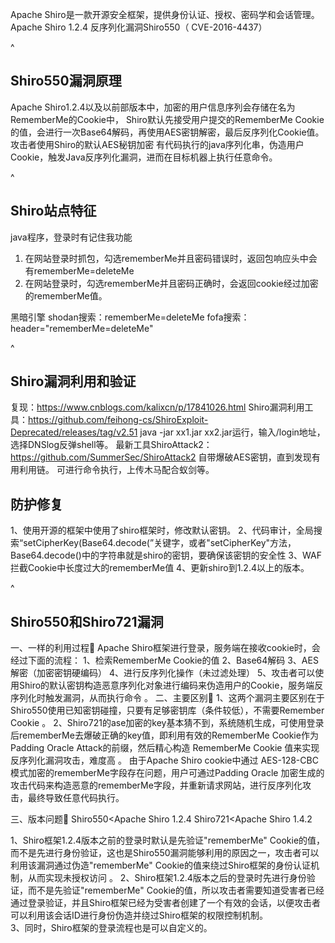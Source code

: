 Apache Shiro是一款开源安全框架，提供身份认证、授权、密码学和会话管理。
Apache Shiro 1.2.4 反序列化漏洞Shiro550（ CVE-2016-4437）

^
## **Shiro550漏洞原理**
Apache Shiro1.2.4以及以前部版本中，加密的用户信息序列会存储在名为RememberMe的Cookie中，
Shiro默认先接受用户提交的RememberMe Cookie的值，会进行一次Base64解码，再使用AES密钥解密，最后反序列化Cookie值。
攻击者使用Shiro的默认AES秘钥加密 有代码执行的java序列化串，伪造用户Cookie，触发Java反序列化漏洞，进而在目标机器上执行任意命令。


^
## **Shiro站点特征**
java程序，登录时有记住我功能
1. 在网站登录时抓包，勾选rememberMe并且密码错误时，返回包响应头中会有rememberMe=deleteMe
2. 在网站登录时，勾选rememberMe并且密码正确时，会返回cookie经过加密的rememberMe值。

黑暗引擎
shodan搜索：rememberMe=deleteMe
fofa搜索：header="rememberMe=deleteMe"

^
## **Shiro漏洞利用和验证**

复现：<https://www.cnblogs.com/kalixcn/p/17841026.html>
Shiro漏洞利用工具：<https://github.com/feihong-cs/ShiroExploit-Deprecated/releases/tag/v2.51> 
java -jar xx1.jar  xx2.jar运行，输入/login地址，选择DNSlog反弹shell等。
最新工具ShiroAttack2：<https://github.com/SummerSec/ShiroAttack2>
自带爆破AES密钥，直到发现有用利用链。
可进行命令执行，上传木马配合蚁剑等。



## **防护修复**
1、使用开源的框架中使用了shiro框架时，修改默认密钥。
2、代码审计，全局搜索“setCipherKey(Base64.decode(”关键字，或者"setCipherKey"方法，Base64.decode()中的字符串就是shiro的密钥，要确保该密钥的安全性
3、WAF拦截Cookie中长度过大的rememberMe值
4、更新shiro到1.2.4以上的版本。


^
## **Shiro550和Shiro721漏洞**
一、一样的利用过程🍺 
Apache Shiro框架进行登录，服务端在接收cookie时，会经过下面的流程： 
 1、检索RememberMe Cookie的值  2、Base64解码  3、AES解密（加密密钥硬编码）  4、进行反序列化操作（未过滤处理）  5、攻击者可以使用Shiro的默认密钥构造恶意序列化对象进行编码来伪造用户的Cookie，服务端反序列化时触发漏洞，从而执行命令  。
二、主要区别🍺 
1、这两个漏洞主要区别在于Shiro550使用已知密钥碰撞，只要有足够密钥库（条件较低），不需要Remember Cookie  。
2、Shiro721的ase加密的key基本猜不到，系统随机生成，可使用登录后rememberMe去爆破正确的key值，即利用有效的RememberMe Cookie作为Padding Oracle Attack的前缀，然后精心构造 RememberMe Cookie 值来实现反序列化漏洞攻击，难度高 。
由于Apache Shiro cookie中通过 AES-128-CBC 模式加密的rememberMe字段存在问题，用户可通过Padding Oracle 加密生成的攻击代码来构造恶意的rememberMe字段，并重新请求网站，进行反序列化攻击，最终导致任意代码执行。


三、版本问题🍺 
Shiro550<Apache Shiro 1.2.4
Shiro721<Apache Shiro 1.4.2

1、Shiro框架1.2.4版本之前的登录时默认是先验证"rememberMe" Cookie的值，而不是先进行身份验证，这也是Shiro550漏洞能够利用的原因之一，攻击者可以利用该漏洞通过伪造"rememberMe" Cookie的值来绕过Shiro框架的身份认证机制，从而实现未授权访问 。
2、Shiro框架1.2.4版本之后的登录时先进行身份验证，而不是先验证"rememberMe" Cookie的值，所以攻击者需要知道受害者已经通过登录验证，并且Shiro框架已经为受害者创建了一个有效的会话，以便攻击者可以利用该会话ID进行身份伪造并绕过Shiro框架的权限控制机制。  
3、同时，Shiro框架的登录流程也是可以自定义的。